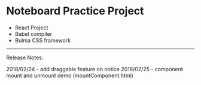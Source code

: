 # Noteboard Practice Project
- React Project
- Babel compiler
- Bulma CSS framework

------------------------------------------------

Release Notes:

2018/02/24 - add draggable feature on notice
2018/02/25 - component mount and unmount demo (mountComponent.html)
